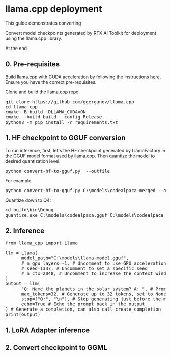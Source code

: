 
# llama.cpp deployment 
This guide demonstrates converting 

Convert model checkpoints generated by RTX AI Toolkit for deployment using the llama.cpp library. 

At the end 

## 0. Pre-requisites
Build llama.cpp with CUDA acceleration by following the instructions [here](https://github.com/ggerganov/llama.cpp?tab=readme-ov-file#build). Ensure you have the correct pre-requisites.

Clone and build the llama.cpp repo
<pre>
git clone https://github.com/ggerganov/llama.cpp
cd llama.cpp
cmake -B build -DLLAMA_CUDA=ON
cmake --build build --config Release
python3 -m pip install -r requirements.txt
</pre>

## 1. HF checkpoint to GGUF conversion
To run inference, first, let's the HF checkpoint generated by LlamaFactory in the GGUF model format used by llama.cpp. Then quantize the model to desired quantization level. 

<pre>
python convert-hf-to-gguf.py <model_dir> --outfile <output_dir>
</pre>

For example:
<pre>
python convert-hf-to-gguf.py C:\models\codealpaca-merged --outfile C:\models\codealpaca.gguf
</pre>

Quantize down to Q4:
<pre>
cd build\bin\Debug
quantize.exe C:\models\codealpaca.gguf C:\models\codealpaca_q4.gguf Q4_K_M
</pre>
## 2. Inference

<pre>
from llama_cpp import Llama

llm = Llama(
      model_path="C:\models\llama-model.gguf",
      # n_gpu_layers=-1, # Uncomment to use GPU acceleration
      # seed=1337, # Uncomment to set a specific seed
      # n_ctx=2048, # Uncomment to increase the context window
)
output = llm(
      "Q: Name the planets in the solar system? A: ", # Prompt
      max_tokens=32, # Generate up to 32 tokens, set to None to generate up to the end of the context window
      stop=["Q:", "\n"], # Stop generating just before the model would generate a new question
      echo=True # Echo the prompt back in the output
) # Generate a completion, can also call create_completion
print(output)
</pre>

## 1. LoRA Adapter inference


## 2. Convert checkpoint to GGML